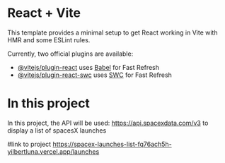# React + Vite

This template provides a minimal setup to get React working in Vite with HMR and some ESLint rules.

Currently, two official plugins are available:

- [@vitejs/plugin-react](https://github.com/vitejs/vite-plugin-react/blob/main/packages/plugin-react/README.md) uses [Babel](https://babeljs.io/) for Fast Refresh
- [@vitejs/plugin-react-swc](https://github.com/vitejs/vite-plugin-react-swc) uses [SWC](https://swc.rs/) for Fast Refresh

# In this project

In this project, the API will be used: https://api.spacexdata.com/v3
to display a list of spacesX launches

#link to project
https://spacex-launches-list-fq76ach5h-yilbertluna.vercel.app/launches

